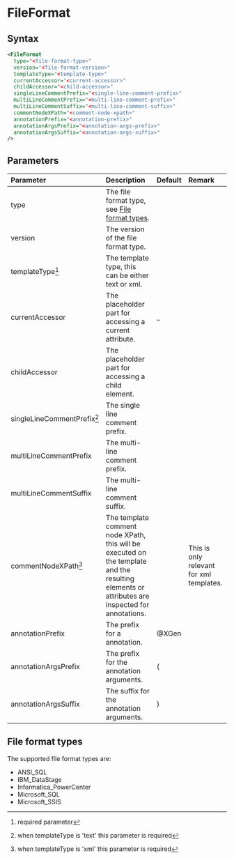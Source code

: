 # FileFormat

## Syntax
``` xml
<FileFormat
  type="<file-format-type>"
  version="<file-format-version>"
  templateType="<template-type>"
  currentAccessor="<current-accessor>"
  childAccessor="<child-accessor>"
  singleLineCommentPrefix="<single-line-comment-prefix>"
  multiLineCommentPrefix="<multi-line-comment-prefix>"
  multiLineCommentSuffix="<multi-line-comment-suffix>"
  commentNodeXPath="<comment-node-xpath>"
  annotationPrefix="<annotation-prefix>"
  annotationArgsPrefix="<annotation-args-prefix>"
  annotationArgsSuffix="<annotation-args-suffix>"
/>
```

## Parameters

| Parameter                    | Description | Default | Remark |
|:---                          |:--- |:--- |:--- |
| type                         | The file format type, see [File format types](#file-format-types). | | |
| version                      | The version of the file format  type. | | |
| templateType[^1]             | The template type, this can be either text or xml. | | | 
| currentAccessor              | The placeholder part for accessing a current attribute. | _ | | 
| childAccessor                | The placeholder part for accessing a child element. | | | 
| singleLineCommentPrefix[^2]  | The single line comment prefix. | | | 
| multiLineCommentPrefix       | The multi-line comment prefix. | | | 
| multiLineCommentSuffix       | The multi-line comment suffix. | | | 
| commentNodeXPath[^3]         | The template comment node XPath, this will be executed on the template and the resulting elements or attributes are inspected for annotations.| | This is only relevant for xml templates. | 
| annotationPrefix             | The prefix for a annotation. | @XGen | | 
| annotationArgsPrefix         | The prefix for the annotation arguments. | ( | | 
| annotationArgsSuffix         | The suffix for the annotation arguments. | ) | | 

## File format types
The supported file format types are:

- ANSI_SQL
- IBM_DataStage
- Informatica_PowerCenter
- Microsoft_SQL
- Microsoft_SSIS

[comment]: Footnotes
[^1]: required parameter
[^2]: when templateType is 'text' this parameter is  required
[^3]: when templateType is 'xml' this parameter is  required